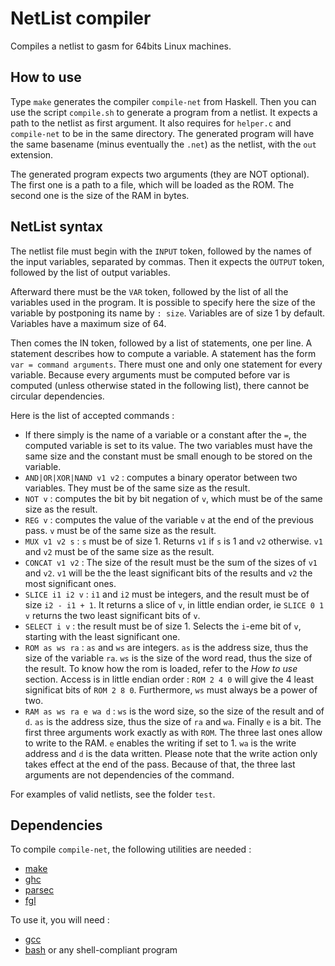 # NetList compiler

Compiles a netlist to gasm for 64bits Linux machines.

## How to use
Type `make` generates the compiler `compile-net` from Haskell. Then
you can use the script `compile.sh` to generate a program from a netlist.
It expects a path to the netlist as first argument. It also requires for
`helper.c` and `compile-net` to be in the same directory. The generated
program will have the same basename (minus eventually the `.net`) as the
netlist, with the `out` extension.

The generated program expects two arguments (they are NOT optional). The first
one is a path to a file, which will be loaded as the ROM. The second one is the
size of the RAM in bytes.

## NetList syntax
The netlist file must begin with the `INPUT` token, followed by the names
of the input variables, separated by commas. Then it expects the `OUTPUT`
token, followed by the list of output variables.

Afterward there must be the `VAR` token, followed by the list of all the
variables used in the program. It is possible to specify here the size of the
variable by postponing its name by `: size`. Variables are of size 1 by
default. Variables have a maximum size of 64.

Then comes the IN token, followed by a list of statements, one per line. A
statement describes how to compute a variable. A statement has the form
`var = command arguments`. There must one and only one statement for every
variable. Because every arguments must be computed before var is computed 
(unless otherwise stated in the following list), there cannot be circular
dependencies.

Here is the list of accepted commands :
 - If there simply is the name of a variable or a constant after the `=`,
   the computed variable is set to its value. The two variables must have the
   same size and the constant must be small enough to be stored on the
   variable.
 - `AND|OR|XOR|NAND v1 v2` : computes a binary operator between two
   variables. They must be of the same size as the result.
 - `NOT v` : computes the bit by bit negation of `v`, which must be of
   the same size as the result.
 - `REG v` : computes the value of the variable `v` at the end of the
   previous pass. `v` must be of the same size as the result.
 - `MUX v1 v2 s` : `s` must be of size 1. Returns `v1` if `s`
   is 1 and `v2` otherwise. `v1` and `v2` must be of the same size
   as the result.
 - `CONCAT v1 v2` : The size of the result must be the sum of the sizes of
   `v1` and `v2`. `v1` will be the the least significant bits of
   the results and `v2` the most significant ones.
 - `SLICE i1 i2 v` : `i1` and `i2` must be integers, and the
   result must be of size `i2 - i1 + 1`. It returns a slice of `v`,
   in little endian order, ie `SLICE 0 1 v` returns the two least
   significant bits of `v`.
 - `SELECT i v` : the result must be of size 1. Selects the `i`-eme bit of
   `v`, starting with the least significant one.
 - `ROM as ws ra` : `as` and `ws` are integers. `as` is the address size, thus
   the size of the variable `ra`. `ws` is the size of the word read, thus the
   size of the result. To know how the rom is loaded, refer to the *How to use*
   section. Access is in little endian order : `ROM 2 4 0` will give the 4
   least significat bits of `ROM 2 8 0`. Furthermore, `ws` must always be a
   power of two.
 - `RAM as ws ra e wa d` : `ws` is the word size, so the size of the result and
   of `d`. `as` is the address size, thus the size of `ra` and `wa`. Finally
   `e` is a bit. The first three arguments work exactly as with `ROM`. The
   three last ones allow to write to the RAM. `e` enables the writing if set
   to 1. `wa` is the write address and `d` is the data written. Please note
   that the write action only takes effect at the end of the pass. Because of
   that, the three last arguments are not dependencies of the command.

For examples of valid netlists, see the folder `test`.

## Dependencies
To compile `compile-net`, the following utilities are needed :
 - [make](https://www.gnu.org/software/make/)
 - [ghc](https://www.haskell.org/ghc/)
 - [parsec](https://hackage.haskell.org/package/parsec)
 - [fgl](https://hackage.haskell.org/package/fgl)

To use it, you will need :
 - [gcc](https://gcc.gnu.org/)
 - [bash](https://www.gnu.org/software/bash/) or any shell-compliant program

